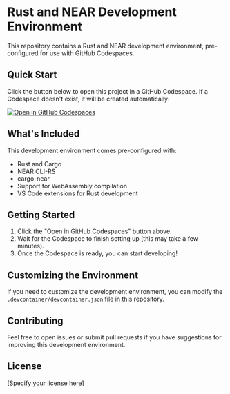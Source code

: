 # Rust and NEAR Development Environment

This repository contains a Rust and NEAR development environment, pre-configured for use with GitHub Codespaces.

## Quick Start

Click the button below to open this project in a GitHub Codespace. If a Codespace doesn't exist, it will be created automatically:

[![Open in GitHub Codespaces](https://github.com/codespaces/badge.svg)](https://codespaces.new/sushmitsarmah/near_redacted)

## What's Included

This development environment comes pre-configured with:

- Rust and Cargo
- NEAR CLI-RS
- cargo-near
- Support for WebAssembly compilation
- VS Code extensions for Rust development

## Getting Started

1. Click the "Open in GitHub Codespaces" button above.
2. Wait for the Codespace to finish setting up (this may take a few minutes).
3. Once the Codespace is ready, you can start developing!

## Customizing the Environment

If you need to customize the development environment, you can modify the `.devcontainer/devcontainer.json` file in this repository.

## Contributing

Feel free to open issues or submit pull requests if you have suggestions for improving this development environment.

## License

[Specify your license here]

